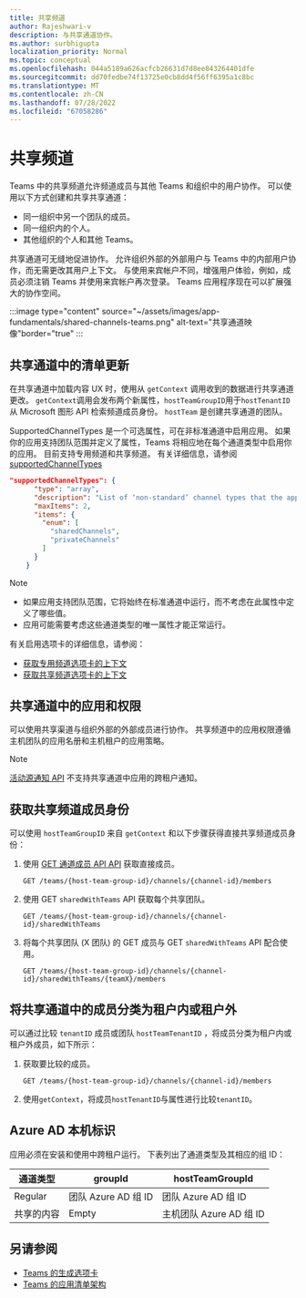 ```yaml
---
title: 共享频道
author: Rajeshwari-v
description: 与共享通道协作。
ms.author: surbhigupta
localization_priority: Normal
ms.topic: conceptual
ms.openlocfilehash: 044a5189a626acfcb26631d7d8ee843264401dfe
ms.sourcegitcommit: dd70fedbe74f13725e0cb8dd4f56ff6395a1c8bc
ms.translationtype: MT
ms.contentlocale: zh-CN
ms.lasthandoff: 07/28/2022
ms.locfileid: "67058286"
---
```

# <a name="shared-channels"></a>共享频道

Teams 中的共享频道允许频道成员与其他 Teams 和组织中的用户协作。 可以使用以下方式创建和共享共享通道：

* 同一组织中另一个团队的成员。
* 同一组织内的个人。
* 其他组织的个人和其他 Teams。

共享通道可无缝地促进协作。 允许组织外部的外部用户与 Teams 中的内部用户协作，而无需更改其用户上下文。 与使用来宾帐户不同，增强用户体验，例如，成员必须注销 Teams 并使用来宾帐户再次登录。 Teams 应用程序现在可以扩展强大的协作空间。

:::image type="content" source="~/assets/images/app-fundamentals/shared-channels-teams.png" alt-text="共享通道映像"border="true" :::

## <a name="manifest-update-in-shared-channels"></a>共享通道中的清单更新

在共享通道中加载内容 UX 时，使用从 `getContext` 调用收到的数据进行共享通道更改。 `getContext`调用会发布两个新属性，`hostTeamGroupID`用于`hostTenantID`从 Microsoft 图形 API 检索频道成员身份。 `hostTeam` 是创建共享通道的团队。

SupportedChannelTypes 是一个可选属性，可在非标准通道中启用应用。 如果你的应用支持团队范围并定义了属性，Teams 将相应地在每个通道类型中启用你的应用。 目前支持专用频道和共享频道。 有关详细信息，请参阅 [supportedChannelTypes](../../resources/schema/manifest-schema.md#supportedchanneltypes)

```JSON
"supportedChannelTypes": {
      "type": "array",
      "description": "List of ‘non-standard’ channel types that the app supports. Note: Channels of standard type are supported by default if the app supports team scope. ",
      "maxItems": 2,
      "items": { 
        "enum": [
          "sharedChannels",
          "privateChannels"
        ]
      }
    }
```

> [!NOTE]
>
> * 如果应用支持团队范围，它将始终在标准通道中运行，而不考虑在此属性中定义了哪些值。
> * 应用可能需要考虑这些通道类型的唯一属性才能正常运行。

有关启用选项卡的详细信息，请参阅：

* [获取专用频道选项卡的上下文](../../tabs/how-to/access-teams-context.md#retrieve-context-in-private-channels)
* [获取共享频道选项卡的上下文](../../tabs/how-to/access-teams-context.md#retrieve-context-in-microsoft-teams-connect-shared-channels)

## <a name="apps-and-permissions-in-shared-channels"></a>共享通道中的应用和权限

可以使用共享渠道与组织外部的外部成员进行协作。 共享频道中的应用权限遵循主机团队的应用名册和主机租户的应用策略。

> [!NOTE]
> [活动源通知 API](/graph/teams-send-activityfeednotifications) 不支持共享通道中应用的跨租户通知。

## <a name="get-shared-channel-membership"></a>获取共享频道成员身份

可以使用 `hostTeamGroupID` 来自 `getContext` 和以下步骤获得直接共享频道成员身份：

1. 使用 [GET 通道成员 API API](/graph/api/channel-list-members?view=graph-rest-beta&tabs=http&preserve-view=true) 获取直接成员。

    ```http
    GET /teams/{host-team-group-id}/channels/{channel-id}/members
    ```

2. 使用 GET `sharedWithTeams` API 获取每个共享团队。

    ```http
    GET /teams/{host-team-group-id}/channels/{channel-id}/sharedWithTeams
    ```

3. 将每个共享团队 (X 团队) 的 GET 成员与 GET `sharedWithTeams` API 配合使用。

    ```http
    GET /teams/{host-team-group-id}/channels/{channel-id}/sharedWithTeams/{teamX}/members
    ```

## <a name="classify-members-in-the-shared-channel-as-in-tenant-or-out-tenant"></a>将共享通道中的成员分类为租户内或租户外

可以通过比较 `tenantID` 成员或团队 `hostTeamTenantID` ，将成员分类为租户内或租户外成员，如下所示：

1. 获取要比较的成员。

    ```http
    GET /teams/{host-team-group-id}/channels/{channel-id}/members
    ```

2. 使用`getContext`，将成员`hostTenantID`与属性进行比较`tenantID`。

## <a name="azure-ad-native-identity"></a>Azure AD 本机标识

应用必须在安装和使用中跨租户运行。 下表列出了通道类型及其相应的组 ID：

|通道类型| groupId | hostTeamGroupId |
|----------|---------|-----------------|
|Regular | 团队 Azure AD 组 ID | 团队 Azure AD 组 ID |
|共享的内容 | Empty | 主机团队 Azure AD 组 ID |

## <a name="see-also"></a>另请参阅

* [Teams 的生成选项卡](../../tabs/what-are-tabs.md)
* [Teams 的应用清单架构](../../resources/schema/manifest-schema.md)
